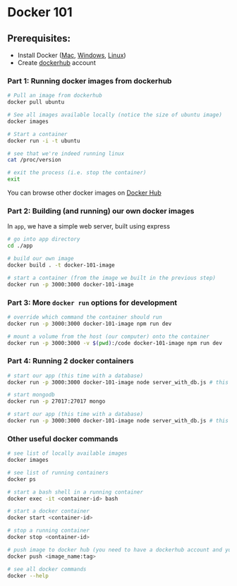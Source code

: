 # Docker 101

## Prerequisites:
- Install Docker ([Mac](https://docs.docker.com/docker-for-mac/install/), [Windows](https://docs.docker.com/docker-for-windows/), [Linux](https://docs.docker.com/install/linux/docker-ce/ubuntu/))
- Create [dockerhub](https://hub.docker.com/) account 

### Part 1: Running docker images from dockerhub

```sh
# Pull an image from dockerhub
docker pull ubuntu

# See all images available locally (notice the size of ubuntu image)
docker images

# Start a container
docker run -i -t ubuntu

# see that we're indeed running linux
cat /proc/version

# exit the process (i.e. stop the container)
exit
```

You can browse other docker images on [Docker Hub](https://hub.docker.com/)


### Part 2: Building (and running) our own docker images

In `app`, we have a simple web server, built using express
```sh
# go into app directory
cd ./app

# build our own image
docker build . -t docker-101-image

# start a container (from the image we built in the previous step)
docker run -p 3000:3000 docker-101-image

```

### Part 3: More `docker run` options for development
```sh
# override which command the container should run
docker run -p 3000:3000 docker-101-image npm run dev

# mount a volume from the host (our computer) onto the container
docker run -p 3000:3000 -v $(pwd):/code docker-101-image npm run dev
```

### Part 4: Running 2 docker containers
```sh
# start our app (this time with a database)
docker run -p 3000:3000 docker-101-image node server_with_db.js # this will throw an error

# start mongodb
docker run -p 27017:27017 mongo

# start our app (this time with a database)
docker run -p 3000:3000 docker-101-image node server_with_db.js # this will work now
```

### Other useful docker commands
```sh
# see list of locally available images
docker images

# see list of running containers
docker ps

# start a bash shell in a running container
docker exec -it <container-id> bash

# start a docker container
docker start <container-id>

# stop a running container
docker stop <container-id>

# push image to docker hub (you need to have a dockerhub account and you need to run docker login first)
docker push <image_name:tag>

# see all docker commands
docker --help
```